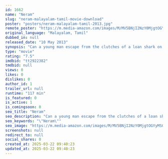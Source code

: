 ```yaml
---
id: 1662
name: "Neram"
slug: "neram-malayalam-tamil-movie-download"
poster: "posters/neram-malayalam-tamil-2013.jpg"
remote_poster: "https://m.media-amazon.com/images/M/MV5BNjI2NzY0MjgtOGYyMS00Y2E1LTg5ZjUtZDhmNmUwMmNlNTFlXkEyXkFqcGc@._V1_SX300.jpg"
original_language: "Malayalam, Tamil"
dubbed_in: null
released_date: "10 May 2013"
synopsis: "Can a young man escape from the clutches of a loan shark on time?"
type: "movie"
rating: "7.5"
imdbid: "tt2922382"
tmdbid: null
views: 0
likes: 0
dislikes: 0
author_id: 1
trailer_url: null
runtime: "117 min"
is_featured: 0
is_active: 1
is_comingsoon: 0
seo_title: "Neram"
seo_description: "Can a young man escape from the clutches of a loan shark on time?"
seo_keywords: "\"Neram\""
seo_image: "https://m.media-amazon.com/images/M/MV5BNjI2NzY0MjgtOGYyMS00Y2E1LTg5ZjUtZDhmNmUwMmNlNTFlXkEyXkFqcGc@._V1_SX300.jpg"
screenshots: null
redirect_to: null
social_shares: 0
created_at: 2025-03-22 09:40:23
updated_at: 2025-03-22 09:40:23
---
```


